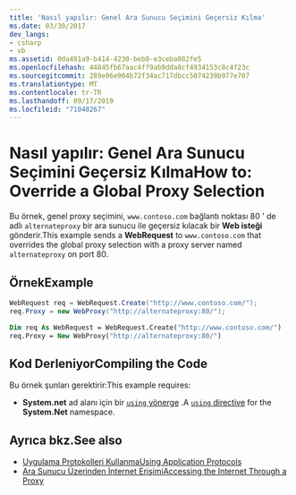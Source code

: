 ```yaml
---
title: 'Nasıl yapılır: Genel Ara Sunucu Seçimini Geçersiz Kılma'
ms.date: 03/30/2017
dev_langs:
- csharp
- vb
ms.assetid: 0da481a9-b414-4230-beb0-e3ceba882fe5
ms.openlocfilehash: 44845fb67aac4ff9ab9dda8cf4934153c8c4f23c
ms.sourcegitcommit: 289e06e904b72f34ac717dbcc5074239b977e707
ms.translationtype: MT
ms.contentlocale: tr-TR
ms.lasthandoff: 09/17/2019
ms.locfileid: "71048267"
---
```

# <a name="how-to-override-a-global-proxy-selection"></a><span data-ttu-id="47ae2-102">Nasıl yapılır: Genel Ara Sunucu Seçimini Geçersiz Kılma</span><span class="sxs-lookup"><span data-stu-id="47ae2-102">How to: Override a Global Proxy Selection</span></span>
<span data-ttu-id="47ae2-103">Bu örnek, genel proxy seçimini, `www.contoso.com` bağlantı noktası 80 ' de adlı `alternateproxy` bir ara sunucu ile geçersiz kılacak bir **Web isteği** gönderir.</span><span class="sxs-lookup"><span data-stu-id="47ae2-103">This example sends a **WebRequest** to `www.contoso.com` that overrides the global proxy selection with a proxy server named `alternateproxy` on port 80.</span></span>  
  
## <a name="example"></a><span data-ttu-id="47ae2-104">Örnek</span><span class="sxs-lookup"><span data-stu-id="47ae2-104">Example</span></span>  
  
```csharp  
WebRequest req = WebRequest.Create("http://www.contoso.com/");  
req.Proxy = new WebProxy("http://alternateproxy:80/");  
```  
  
```vb  
Dim req As WebRequest = WebRequest.Create("http://www.contoso.com/")  
req.Proxy = New WebProxy("http://alternateproxy:80/")  
```  
  
## <a name="compiling-the-code"></a><span data-ttu-id="47ae2-105">Kod Derleniyor</span><span class="sxs-lookup"><span data-stu-id="47ae2-105">Compiling the Code</span></span>  
 <span data-ttu-id="47ae2-106">Bu örnek şunları gerektirir:</span><span class="sxs-lookup"><span data-stu-id="47ae2-106">This example requires:</span></span>  
  
- <span data-ttu-id="47ae2-107">**System.net** ad alanı için bir [ `using` yönerge](../../csharp/language-reference/keywords/using-directive.md) .</span><span class="sxs-lookup"><span data-stu-id="47ae2-107">A [`using` directive](../../csharp/language-reference/keywords/using-directive.md) for the **System.Net** namespace.</span></span>  
  
## <a name="see-also"></a><span data-ttu-id="47ae2-108">Ayrıca bkz.</span><span class="sxs-lookup"><span data-stu-id="47ae2-108">See also</span></span>

- [<span data-ttu-id="47ae2-109">Uygulama Protokolleri Kullanma</span><span class="sxs-lookup"><span data-stu-id="47ae2-109">Using Application Protocols</span></span>](using-application-protocols.md)
- [<span data-ttu-id="47ae2-110">Ara Sunucu Üzerinden İnternet Erişimi</span><span class="sxs-lookup"><span data-stu-id="47ae2-110">Accessing the Internet Through a Proxy</span></span>](accessing-the-internet-through-a-proxy.md)
